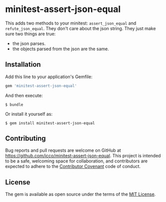 # minitest-assert-json-equal

This adds two methods to your minitest: `assert_json_equal` and `refute_json_equal`. They don't care about the json string. They just make sure two things are true:

 - the json parses.
 - the objects parsed from the json are the same.

## Installation

Add this line to your application's Gemfile:

```ruby
gem 'minitest-assert-json-equal'
```

And then execute:

    $ bundle

Or install it yourself as:

    $ gem install minitest-assert-json-equal

## Contributing

Bug reports and pull requests are welcome on GitHub at https://github.com/icco/minitest-assert-json-equal. This project is intended to be a safe, welcoming space for collaboration, and contributors are expected to adhere to the [Contributor Covenant](http://contributor-covenant.org) code of conduct.

## License

The gem is available as open source under the terms of the [MIT License](http://opensource.org/licenses/MIT).

